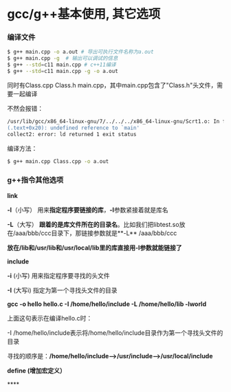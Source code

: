 # gcc/g++基本使用, 其它选项

### **编译文件**

```bash
$ g++ main.cpp -o a.out # 导出可执行文件名称为a.out
$ g++ main.cpp -g  # 输出可以调试的信息
$ g++ --std=c11 main.cpp # c++11编译
$ g++ --std=c11 main.cpp -g -o a.out
```

同时有Class.cpp Class.h main.cpp，其中main.cpp包含了"Class.h"头文件，需要一起编译

不然会报错：

```bash
/usr/lib/gcc/x86_64-linux-gnu/7/../../../x86_64-linux-gnu/Scrt1.o: In function `_start':
(.text+0x20): undefined reference to `main'
collect2: error: ld returned 1 exit status
```

编译方法：

```bash
$ g++ main.cpp Class.cpp -o a.out
```

### g++指令其他选项

**link** 

**-l**（小写） 用来**指定程序要链接的库**，**-l**参数紧接着就是库名

**-L**（大写） **跟着的是库文件所在的目录名**。比如我们把libtest.so放在/aaa/bbb/ccc目录下，那链接参数就是**-L** /aaa/bbb/ccc

 **放在/lib和/usr/lib和/usr/local/lib里的库直接用-l参数就能链接了**

**include**

**-i** \(小写\) 用来指定程序要寻找的头文件

**-I** \(大写i\) 指定为第一个寻找头文件的目录

 **gcc -o hello hello.c -I /home/hello/include -L /home/hello/lib -lworld**

上面这句表示在编译hello.c时：

-I /home/hello/include表示将/home/hello/include目录作为第一个寻找头文件的目录

寻找的顺序是：**/home/hello/include--&gt;/usr/include--&gt;/usr/local/include** 

**define \(增加宏定义）**

\*\*\*\*

